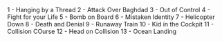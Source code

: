 1 - Hanging by a Thread
2 - Attack Over Baghdad
3 - Out of Control
4 - Fight for your Life
5 - Bomb on Board
6 - Mistaken Identity
7 - Helicopter Down
8 - Death and Denial
9 - Runaway Train
10 - Kid in the Cockpit
11 - Collision COurse
12 - Head on Collision
13 - Ocean Landing
